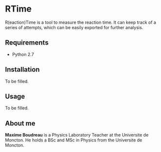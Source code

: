# RTime

R(eaction)Time is a tool to measure the reaction time. It can keep track of a series of attempts,
which can be easily exported for further analysis.

## Requirements

* Python 2.7

## Installation

To be filled.

## Usage

To be filled.

## About me

**Maxime Boudreau** is a Physics Laboratory Teacher at the Universite de Moncton.
He holds a BSc and MSc in Physics from the Universite de Moncton.
